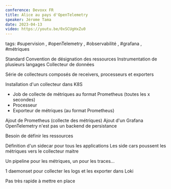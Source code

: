 ```yaml
---
conference: Devoxx FR
title: Alice au pays d'OpenTelemetry
speaker: Jérome Tama
date: 2023-04-13
video: https://youtu.be/0xSCUgHxZu0
---
```

tags: #supervision , #openTelemetry , #observabilité , #grafana , #métriques

Standard
Convention de désignation des ressources
Instrumentation de plusieurs langages
Collecteur de données

Série de collecteurs composés de receivers, processeurs et exporters

Installation d'un collecteur dans K8S
- Job de collecte de métriques au format Prometheus (toutes les x secondes)
- Processeur
- Exporteur de métriques (au format Prometheus)

Ajout de Prometheus (collecte des métriques)
Ajout d'un Grafana
OpenTelemetry n'est pas un backend de persistance

Besoin de définir les ressources

Définition d'un sidecar pour tous les applications
Les side cars poussent les métriques vers le collecteur maitre

Un pipeline pour les métriques, un pour les traces...

1 daemonset pour collecter les logs et les exporter dans Loki

Pas très rapide à mettre en place




